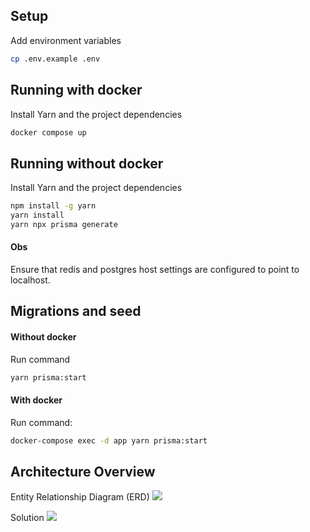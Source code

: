 ## Setup
Add environment variables
```bash
cp .env.example .env
```

## Running with docker
Install Yarn and the project dependencies

```bash
docker compose up
```

## Running without docker
Install Yarn and the project dependencies

```bash
npm install -g yarn
yarn install
yarn npx prisma generate
```
#### Obs
Ensure that redis and postgres host settings are configured to point to localhost.


## Migrations and seed

#### Without docker
Run command
```bash
yarn prisma:start
```

#### With docker
Run command:
```bash
docker-compose exec -d app yarn prisma:start
```

## Architecture Overview
Entity Relationship Diagram (ERD)
![](https://i.ibb.co/vjCQxSz/estrutura-db.jpg)

Solution
![](https://i.ibb.co/bznFnZ3/fluxo-z1.jpg)
